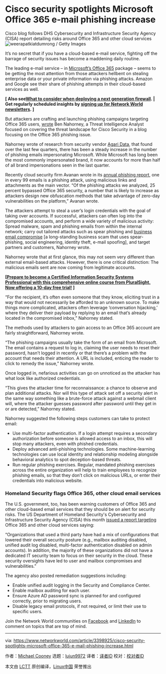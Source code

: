 [#]: collector: (lujun9972)
[#]: translator: ( )
[#]: reviewer: ( )
[#]: publisher: ( )
[#]: url: ( )
[#]: subject: (Cisco security spotlights Microsoft Office 365 e-mail phishing increase)
[#]: via: (https://www.networkworld.com/article/3398925/cisco-security-spotlights-microsoft-office-365-e-mail-phishing-increase.html)
[#]: author: (Michael Cooney https://www.networkworld.com/author/Michael-Cooney/)

Cisco security spotlights Microsoft Office 365 e-mail phishing increase
======
Cisco blog follows DHS Cybersecurity and Infrastructure Security Agency (CISA) report detailing risks around Office 365 and other cloud services
![weerapatkiatdumrong / Getty Images][1]

It’s no secret that if you have a cloud-based e-mail service, fighting off the barrage of security issues has become a maddening daily routine.

The leading e-mail service – in [Microsoft’s Office 365][2] package – seems to be getting the most attention from those attackers hellbent on stealing enterprise data or your private information via phishing attacks. Amazon and Google see their share of phishing attempts in their cloud-based services as well.

**[ Also see[What to consider when deploying a next generation firewall][3]. | Get regularly scheduled insights by [signing up for Network World newsletters][4]. ]**

But attackers are crafting and launching phishing campaigns targeting Office 365 users, [wrote][5] Ben Nahorney, a Threat Intelligence Analyst focused on covering the threat landscape for Cisco Security in a blog focusing on the Office 365 phishing issue.

Nahorney wrote of research from security vendor [Agari Data][6], that found over the last few quarters, there has been a steady increase in the number of phishing emails impersonating Microsoft. While Microsoft has long been the most commonly impersonated brand, it now accounts for more than half of all brand impersonations seen in the last quarter.

Recently cloud security firm Avanan wrote in its [annual phishing report][7], one in every 99 emails is a phishing attack, using malicious links and attachments as the main vector. “Of the phishing attacks we analyzed, 25 percent bypassed Office 365 security, a number that is likely to increase as attackers design new obfuscation methods that take advantage of zero-day vulnerabilities on the platform,” Avanan wrote.

The attackers attempt to steal a user’s login credentials with the goal of taking over accounts. If successful, attackers can often log into the compromised accounts, and perform a wide variety of malicious activity: Spread malware, spam and phishing emails from within the internal network; carry out tailored attacks such as spear phishing and [business email compromise][8] [a long-standing business scam that uses spear-phishing, social engineering, identity theft, e-mail spoofing], and target partners and customers, Nahorney wrote.

Nahorney wrote that at first glance, this may not seem very different than external email-based attacks. However, there is one critical distinction: The malicious emails sent are now coming from legitimate accounts.

**[[Prepare to become a Certified Information Security Systems Professional with this comprehensive online course from PluralSight. Now offering a 10-day free trial!][9] ]**

“For the recipient, it’s often even someone that they know, eliciting trust in a way that would not necessarily be afforded to an unknown source. To make things more complicated, attackers often leverage ‘conversation hijacking,’ where they deliver their payload by replying to an email that’s already located in the compromised inbox,” Nahorney stated.

The methods used by attackers to gain access to an Office 365 account are fairly straightforward, Nahorney wrote.

“The phishing campaigns usually take the form of an email from Microsoft. The email contains a request to log in, claiming the user needs to reset their password, hasn’t logged in recently or that there’s a problem with the account that needs their attention. A URL is included, enticing the reader to click to remedy the issue,” Nahorney wrote.

Once logged in, nefarious activities can go on unnoticed as the attacker has what look like authorized credentials.

“This gives the attacker time for reconnaissance: a chance to observe and plan additional attacks. Nor will this type of attack set off a security alert in the same way something like a brute-force attack against a webmail client will, where the attacker guesses password after password until they get in or are detected,” Nahorney stated.

Nahorney suggested the following steps customers can take to protect email:

  * Use multi-factor authentication. If a login attempt requires a secondary authorization before someone is allowed access to an inbox, this will stop many attackers, even with phished credentials.
  * Deploy advanced anti-phishing technologies. Some machine-learning technologies can use local identity and relationship modeling alongside behavioral analytics to spot deception-based threats.
  * Run regular phishing exercises. Regular, mandated phishing exercises across the entire organization will help to train employees to recognize phishing emails, so that they don’t click on malicious URLs, or enter their credentials into malicious website.



### Homeland Security flags Office 365, other cloud email services

The U.S. government, too, has been warning customers of Office 365 and other cloud-based email services that they should be on alert for security risks. The US Department of Homeland Security's Cybersecurity and Infrastructure Security Agency (CISA) this month [issued a report targeting][10] Office 365 and other cloud services saying:

“Organizations that used a third party have had a mix of configurations that lowered their overall security posture (e.g., mailbox auditing disabled, unified audit log disabled, multi-factor authentication disabled on admin accounts). In addition, the majority of these organizations did not have a dedicated IT security team to focus on their security in the cloud. These security oversights have led to user and mailbox compromises and vulnerabilities.”

The agency also posted remediation suggestions including:

  * Enable unified audit logging in the Security and Compliance Center.
  * Enable mailbox auditing for each user.
  * Ensure Azure AD password sync is planned for and configured correctly, prior to migrating users.
  * Disable legacy email protocols, if not required, or limit their use to specific users.



Join the Network World communities on [Facebook][11] and [LinkedIn][12] to comment on topics that are top of mind.

--------------------------------------------------------------------------------

via: https://www.networkworld.com/article/3398925/cisco-security-spotlights-microsoft-office-365-e-mail-phishing-increase.html

作者：[Michael Cooney][a]
选题：[lujun9972][b]
译者：[译者ID](https://github.com/译者ID)
校对：[校对者ID](https://github.com/校对者ID)

本文由 [LCTT](https://github.com/LCTT/TranslateProject) 原创编译，[Linux中国](https://linux.cn/) 荣誉推出

[a]: https://www.networkworld.com/author/Michael-Cooney/
[b]: https://github.com/lujun9972
[1]: https://images.idgesg.net/images/article/2019/05/cso_phishing_social_engineering_security_threat_by_weerapatkiatdumrong_gettyimages-489433130_3x2_2400x1600-100796450-large.jpg
[2]: https://docs.microsoft.com/en-us/office365/securitycompliance/security-roadmap
[3]: https://www.networkworld.com/article/3236448/lan-wan/what-to-consider-when-deploying-a-next-generation-firewall.html
[4]: https://www.networkworld.com/newsletters/signup.html
[5]: https://blogs.cisco.com/security/office-365-phishing-threat-of-the-month
[6]: https://www.agari.com/
[7]: https://www.avanan.com/hubfs/2019-Global-Phish-Report.pdf
[8]: https://www.networkworld.com/article/3195072/fbi-ic3-vile-5b-business-e-mail-scam-continues-to-breed.html
[9]: https://pluralsight.pxf.io/c/321564/424552/7490?u=https%3A%2F%2Fwww.pluralsight.com%2Fpaths%2Fcertified-information-systems-security-professional-cisspr
[10]: https://www.us-cert.gov/ncas/analysis-reports/AR19-133A
[11]: https://www.facebook.com/NetworkWorld/
[12]: https://www.linkedin.com/company/network-world
